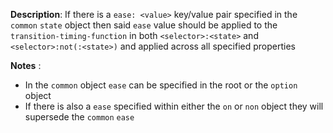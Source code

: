 __Description__: If there is a `ease: <value>` key/value pair specified in the `common` `state` object then said `ease` value should be applied to the `transition-timing-function` in both `<selector>:<state>` and `<selector>:not(:<state>)` and applied across all specified properties

__Notes__
:
+ In the `common` object `ease` can be specified in the root or the `option` object
+ If there is also a `ease` specified within either the `on` or `non` object they will supersede the `common` `ease`